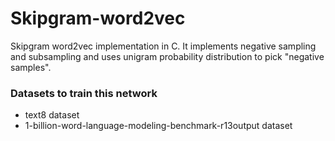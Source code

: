 # Skipgram-word2vec
Skipgram word2vec implementation in C.
It implements negative sampling and subsampling and uses unigram probability distribution to pick "negative samples".

### Datasets to train this network
* text8 dataset
* 1-billion-word-language-modeling-benchmark-r13output dataset
